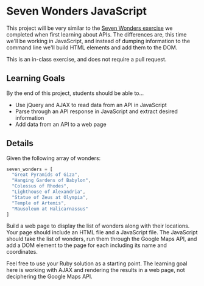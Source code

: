 # Seven Wonders JavaScript

This project will be very similar to the [Seven Wonders exercise](https://github.com/AdaGold/api-exercise-seven-wonders) we completed when first learning about APIs. The differences are, this time we'll be working in JavaScript, and instead of dumping information to the command line we'll build HTML elements and add them to the DOM.

This is an in-class exercise, and does not require a pull request.

## Learning Goals
By the end of this project, students should be able to...

- Use jQuery and AJAX to read data from an API in JavaScript
- Parse through an API response in JavaScript and extract desired information
- Add data from an API to a web page

## Details

Given the following array of wonders:

```javascript
seven_wonders = [
  "Great Pyramids of Giza",
  "Hanging Gardens of Babylon",
  "Colossus of Rhodes",
  "Lighthouse of Alexandria",
  "Statue of Zeus at Olympia",
  "Temple of Artemis",
  "Mausoleum at Halicarnassus"
]
```

Build a web page to display the list of wonders along with their locations. Your page should include an HTML file and a JavaScript file. The JavaScript should take the list of wonders, run them through the Google Maps API, and add a DOM element to the page for each including its name and coordinates.

Feel free to use your Ruby solution as a starting point. The learning goal here is working with AJAX and rendering the results in a web page, not deciphering the Google Maps API.
